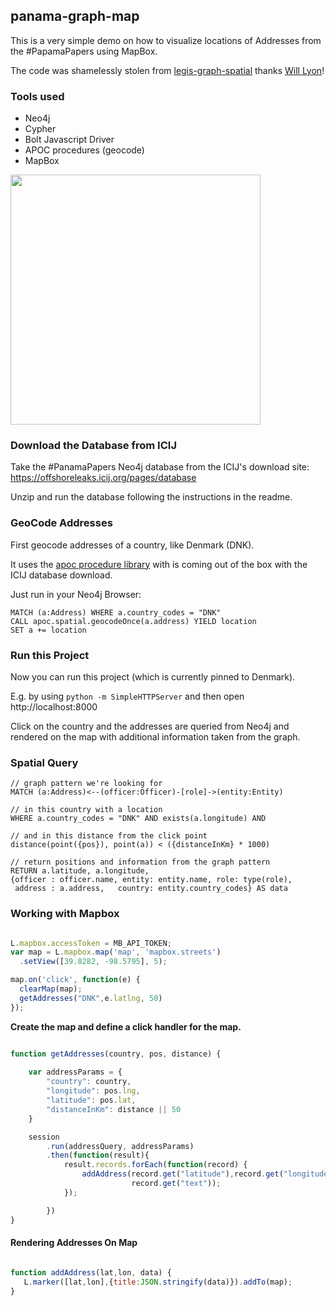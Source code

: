 ## panama-graph-map

This is a very simple demo on how to visualize locations of Addresses from the #PapamaPapers using MapBox.

The code was shamelessly stolen from [legis-graph-spatial](https://github.com/legis-graph/legis-graph-spatial) thanks [Will Lyon](http://twitter.com/lyonwj)!

### Tools used

* Neo4j
* Cypher
* Bolt Javascript Driver
* APOC procedures (geocode)
* MapBox

<img src="https://dl.dropboxusercontent.com/u/14493611/panama_map.jpg" width="400"/>

### Download the Database from ICIJ

Take the #PanamaPapers Neo4j database from the ICIJ's download site: https://offshoreleaks.icij.org/pages/database

Unzip and run the database following the instructions in the readme.

### GeoCode Addresses

First geocode addresses of a country, like Denmark (DNK).

It uses the [apoc procedure library](https://github.com/neo4j-contrib/neo4j-apoc-procedures) with is coming out of the box with the ICIJ database download.

Just run in your Neo4j Browser:

```
MATCH (a:Address) WHERE a.country_codes = "DNK" 
CALL apoc.spatial.geocodeOnce(a.address) YIELD location
SET a += location
```

### Run this Project

Now you can run this project (which is currently pinned to Denmark).

E.g. by using `python -m SimpleHTTPServer` and then open http://localhost:8000

Click on the country and the addresses are queried from Neo4j and rendered on the map with additional information taken from the graph.

### Spatial Query

```
// graph pattern we're looking for
MATCH (a:Address)<--(officer:Officer)-[role]->(entity:Entity)

// in this country with a location
WHERE a.country_codes = "DNK" AND exists(a.longitude) AND 

// and in this distance from the click point
distance(point({pos}), point(a)) < ({distanceInKm} * 1000)

// return positions and information from the graph pattern
RETURN a.latitude, a.longitude, 
{officer : officer.name, entity: entity.name, role: type(role),  
 address : a.address,   country: entity.country_codes} AS data
```

### Working with Mapbox

~~~ javascript

L.mapbox.accessToken = MB_API_TOKEN;
var map = L.mapbox.map('map', 'mapbox.streets')
  .setView([39.8282, -98.5795], 5);

map.on('click', function(e) {
  clearMap(map);
  getAddresses("DNK",e.latlng, 50)
});

~~~

**Create the map and define a click handler for the map.**

~~~ javascript

function getAddresses(country, pos, distance) {
    
    var addressParams = {
        "country": country,
        "longitude": pos.lng, 
        "latitude": pos.lat,
        "distanceInKm": distance || 50
    }

    session
        .run(addressQuery, addressParams)
        .then(function(result){
            result.records.forEach(function(record) {
                addAddress(record.get("latitude"),record.get("longitude"),
                           record.get("text"));
            });

        })
}


~~~


#### Rendering Addresses On Map 

~~~ javascript

function addAddress(lat,lon, data) {
   L.marker([lat,lon],{title:JSON.stringify(data)}).addTo(map);
}

~~~

